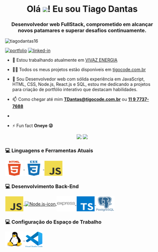 <h1 align="center">Olá <img src="https://raw.githubusercontent.com/kaueMarques/kaueMarques/master/hi.gif" width="30px">! Eu sou Tiago Dantas</h1>
<h3 align="center">Desenvolvedor web FullStack, comprometido em alcançar novos patamares e superar desafios continuamente.</h3>
<p align="left"> <img src="https://img.shields.io/badge/Profile%20views-Tiago%20Dantas-blue" alt="tiagodantas16" /> </p>

[![portfolio](https://img.shields.io/badge/Portfolio-323330?style=for-the-badge&logo=Google-chrome&logoColor=F7DF1E)](https://github.com/tigocode)
[![linked-in](https://img.shields.io/badge/Linkedin-0077B5?style=for-the-badge&logo=LinkedIn&logoColor=white)](https://www.linkedin.com/in/tigo-code/)

- 🔭 Estou trabalhando atualmente em [VIVAZ ENERGIA](https://www.vivazenergia.com.br/)

- 👨‍💻 Todos os meus projetos estão disponíveis em [tigocode.com.br](https://github.com/tigocode)

- 💬 Sou Desenvolvedor web com sólida experiência em JavaScript, HTML, CSS, Node.js, React.js e SQL, estou me dedicando a projetos para criação de portfólio interativo que destacam habilidades.

- 📫 Como chegar até mim **TDantas@tigocode.com.br** ou **[11 9 7737-7688](https://wa.me/5511977377688)**
  
- 

- ⚡ Fun fact **Oneye 😜**

<div align="center">
  <img height="170em" src="https://github-readme-stats.vercel.app/api?username=tigocode&show_icons=true&theme=dracula&include_all_commits=true&count_private=true%22"/>  
  <img height="170em" src="https://github-readme-stats.vercel.app/api/top-langs/?username=tigocode&layout=compact&langs_count=7&theme=dracula"/>
</div>

### :computer: Linguagens e Ferramentas Atuais
  <div>
    <a href="https://developer.mozilla.org/en-US/docs/Web/HTML" target="_blank"> <img align="center" alt="HTML5-icon" height="50" width="60"                      src="https://github.com/devicons/devicon/blob/master/icons/html5/html5-plain-wordmark.svg"> </a>
    <a href="https://developer.mozilla.org/en-US/docs/Web/CSS" target="_blank"> <img align="center" alt="CSS3-icon" height="50" width="60"      src="https://github.com/devicons/devicon/blob/master/icons/css3/css3-plain-wordmark.svg"> </a>
    <a href="https://developer.mozilla.org/en-US/docs/Web/JavaScript" target="_blank"> <img align="center" alt="Javascript-icon" height="50" width="60"  src="https://github.com/devicons/devicon/blob/master/icons/javascript/javascript-original.svg"> </a>
  </div>
  
  
### :computer: Desenvolvimento Back-End
<div>
    <a href="https://developer.mozilla.org/en-US/docs/Web/JavaScript" target="_blank"> <img align="center" alt="Javascript-icon" height="50" width="60"  src="https://github.com/devicons/devicon/blob/master/icons/javascript/javascript-original.svg"> </a>
    <a href="https://nodejs.org/" target="_blank"> <img align="center" alt="Node.js-icon" height="50" width="60" src="https://cdn.worldvectorlogo.com/logos/nodejs-1.svg"> </a>
    <a href="https://www.npmjs.com/package/express" target="_blank"> <img align="center" alt="Express.js-icon" height="50" width="60"    src="https://github.com/devicons/devicon/blob/master/icons/express/express-original-wordmark.svg"> </a>
    <a href="https://www.typescriptlang.org/" target="_blank"> <img align="center" alt="Typescript-icon" height="50" width="60"      src="https://github.com/devicons/devicon/blob/master/icons/typescript/typescript-plain.svg"> </a>
    <a href="https://www.postgresql.org/" target="_blank"> <img align="center" alt="Postgresql-icon" height="50" width="60"      src="https://github.com/devicons/devicon/blob/master/icons/postgresql/postgresql-plain-wordmark.svg"> </a>
</div>


### :computer: Configuração do Espaço de Trabalho
<div>
    <a href="" target="_blank"> <img align="center" alt="Linux-icon" height="50" width="60"  src="https://github.com/devicons/devicon/blob/master/icons/linux/linux-original.svg"> </a>
    <a href="https://code.visualstudio.com/" target="_blank"> <img align="center" alt="Vscode-icon" height="50" width="60"  src="https://github.com/devicons/devicon/blob/master/icons/vscode/vscode-original-wordmark.svg"> </a>
</div>

